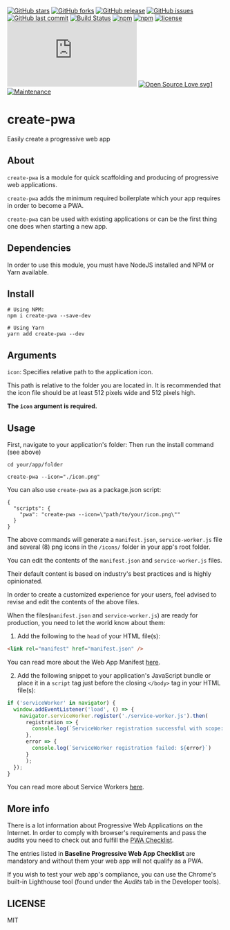 [![GitHub stars](https://img.shields.io/github/stars/scriptex/create-pwa.svg?style=social&label=Stars)](https://github.com/scriptex/create-pwa)
[![GitHub forks](https://img.shields.io/github/forks/scriptex/create-pwa.svg?style=social&label=Fork)](https://github.com/scriptex/create-pwa/network#fork-destination-box)
[![GitHub release](https://img.shields.io/github/release/scriptex/create-pwa.svg)](https://github.com/scriptex/create-pwa/releases/latest)
[![GitHub issues](https://img.shields.io/github/issues/scriptex/create-pwa.svg)](https://github.com/scriptex/create-pwa/issues)
[![GitHub last commit](https://img.shields.io/github/last-commit/scriptex/create-pwa.svg)](https://github.com/scriptex/create-pwa/commits/master)
[![Build Status](https://travis-ci.org/scriptex/create-pwa.svg?branch=master)](https://travis-ci.org/scriptex/create-pwa)
[![npm](https://img.shields.io/npm/dt/create-pwa.svg)](https://www.npmjs.com/package/create-pwa)
[![npm](https://img.shields.io/npm/v/create-pwa.svg)](https://www.npmjs.com/package/create-pwa)
[![license](https://img.shields.io/github/license/scriptex/create-pwa.svg)](https://github.com/scriptex/create-pwa)
[![Analytics](https://ga-beacon.appspot.com/UA-83446952-1/github.com/scriptex/create-pwa/README.md)](https://github.com/scriptex/create-pwa/)
[![Open Source Love svg1](https://badges.frapsoft.com/os/v1/open-source.svg?v=103)](https://github.com/scriptex/create-pwa/)
[![Maintenance](https://img.shields.io/badge/Maintained%3F-yes-green.svg)](https://github.com/scriptex/create-pwa/graphs/commit-activity)

# create-pwa

Easily create a progressive web app

## About

`create-pwa` is a module for quick scaffolding and producing of progressive web applications.

`create-pwa` adds the minimum required boilerplate which your app requires in order to become a PWA.

`create-pwa` can be used with existing applications or can be the first thing one does when starting a new app.

## Dependencies

In order to use this module, you must have NodeJS installed and NPM or Yarn available.

## Install

```console
# Using NPM:
npm i create-pwa --save-dev

# Using Yarn
yarn add create-pwa --dev
```

## Arguments

`icon`: Specifies relative path to the application icon.

This path is relative to the folder you are located in. It is recommended that the icon file should be at least 512 pixels wide and 512 pixels high.

**The `icon` argument is required.**

## Usage

First, navigate to your application's folder:
Then run the install command (see above)

```console
cd your/app/folder

create-pwa --icon="./icon.png"
```

You can also use `create-pwa` as a package.json script:

```
{
  "scripts": {
    "pwa": "create-pwa --icon=\"path/to/your/icon.png\""
  }
}
```

The above commands will generate a `manifest.json`, `service-worker.js` file and several (8) png icons in the `/icons/` folder in your app's root folder.

You can edit the contents of the `manifest.json` and `service-worker.js` files.

Their default content is based on industry's best practices and is highly opinionated.

In order to create a customized experience for your users, feel advised to revise and edit the contents of the above files.

When the files(`manifest.json` and `service-worker.js`) are ready for production, you need to let the world know about them:

1. Add the following to the `head` of your HTML file(s):

```html
<link rel="manifest" href="manifest.json" />
```

You can read more about the Web App Manifest [here](https://developers.google.com/web/fundamentals/web-app-manifest/).

2. Add the following snippet to your application's JavaScript bundle or place it in a `script` tag just before the closing `</body>` tag in your HTML file(s):

```js
if ('serviceWorker' in navigator) {
  window.addEventListener('load', () => {
    navigator.serviceWorker.register('./service-worker.js').then(
      registration => {
        console.log(`ServiceWorker registration successful with scope: ${registration.scope}`)
      },
      error => {
        console.log(`ServiceWorker registration failed: ${error}`)
      }
      );
  });
}
```

You can read more about Service Workers [here](https://developers.google.com/web/fundamentals/primers/service-workers/).

## More info

There is a lot information about Progressive Web Applications on the Internet.
In order to comply with browser's requirements and pass the audits you need to check out and fulfill the [PWA Checklist](https://developers.google.com/web/progressive-web-apps/checklist).

The entries listed in **Baseline Progressive Web App Checklist** are mandatory and without them your web app will not qualify as a PWA.

If you wish to test your web app's compliance, you can use the Chrome's built-in Lighthouse tool (found under the _Audits_ tab in the Developer tools).

## LICENSE

MIT
